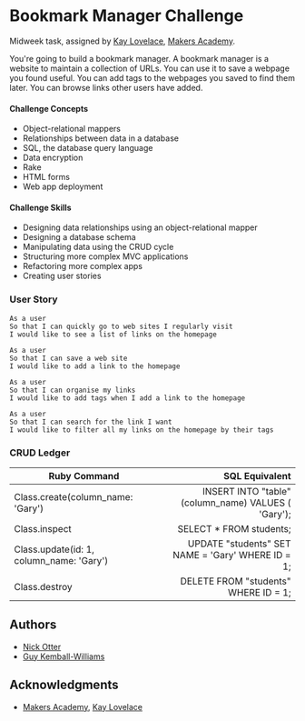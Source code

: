 # Bookmark Manager Challenge
Midweek task, assigned by [Kay Lovelace](https://github.com/neoeno), [Makers Academy](http://www.makersacademy.com/).

You're going to build a bookmark manager.  A bookmark manager is a website to maintain a collection of URLs. You can use it to save a webpage you found useful. You can add tags to the webpages you saved to find them later. You can browse links other users have added.

#### Challenge Concepts

- Object-relational mappers
- Relationships between data in a database
- SQL, the database query language
- Data encryption
- Rake
- HTML forms
- Web app deployment

#### Challenge Skills

- Designing data relationships using an object-relational mapper
- Designing a database schema
- Manipulating data using the CRUD cycle
- Structuring more complex MVC applications
- Refactoring more complex apps
- Creating user stories

### User Story

```
As a user
So that I can quickly go to web sites I regularly visit
I would like to see a list of links on the homepage
```
```
As a user
So that I can save a web site
I would like to add a link to the homepage
```
```
As a user
So that I can organise my links
I would like to add tags when I add a link to the homepage
```
```
As a user
So that I can search for the link I want
I would like to filter all my links on the homepage by their tags
```

### CRUD Ledger

|Ruby Command      | SQL Equivalent|
|------------------|-------------:|
| Class.create(column_name: 'Gary') |  INSERT INTO "table" (column_name) VALUES ( 'Gary');
| Class.inspect | SELECT * FROM students;   |
| Class.update(id: 1, column_name: 'Gary')  | UPDATE "students" SET NAME = 'Gary' WHERE ID = 1;
| Class.destroy | DELETE FROM "students" WHERE ID = 1; |


## Authors

* [Nick Otter](nickotter.personal@gmail.com)
* [Guy Kemball-Williams](https://github.com/gsgkw)

## Acknowledgments

* [Makers Academy](http://www.makersacademy.com/), [Kay Lovelace](https://github.com/neoeno)
